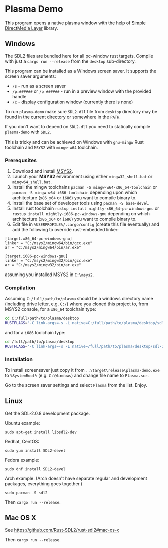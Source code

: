Plasma Demo
===========

This program opens a native plasma window with the help of [Simple DirectMedia Layer](https://www.libsdl.org) library.


Windows
-------

The SDL2 files are bundled here for all pc-window rust targets. Compile with just a `cargo run --release` from the `desktop` sub-directory.

This program can be installed as a Windows screen saver. It supports the screen saver arguments:

* `/s` - run as a screen saver
* `/p:######` or `/p ######` - run in a preview window with the provided handle
* `/c` - display configuration window (currently there is none)

To run `plasma-demo` make sure `SDL2.dll` file from `desktop` directory may be found in the current directory or somewhere in the `PATH`.

If you don't want to depend on `SDL2.dll` you need to statically compile `plasma-demo` with `SDL2`.

This is tricky and can be achieved on Windows with `gnu-mingw` Rust toolchain and `MSYS2` with `mingw-w64` toolchain.

### Prerequsites

1. Download and install [MSYS2](http://msys2.github.io/).
2. Launch your __MSYS2__ environment using either `mingw32_shell.bat` or `mingw64_shell.bat`.
3. Install the mingw toolchains `pacman -S mingw-w64-x86_64-toolchain` or `pacman -S mingw-w64-i686-toolchain` depending upon which architecture (`x86_x64` or `i686`) you want to compile binary to.
4. Install the base set of developer tools using `pacman -S base-devel`.
5. Install rust toolchain `rustup install nightly-x86_64-pc-windows-gnu` or `rustup install nightly-i686-pc-windows-gnu` depending on which architecture (`x86_x64` or `i686`) you want to compile binary to.
6. Edit file in `%USERPROFILE%/.cargo/config` (create this file eventually) and add the following to override rust-embedded linker:

```
[target.x86_64-pc-windows-gnu]
linker = "C:/msys2/mingw64/bin/gcc.exe"
ar = "C:/msys2/mingw64/bin/ar.exe"

[target.i686-pc-windows-gnu]
linker = "C:/msys2/mingw32/bin/gcc.exe"
ar = "C:/msys2/mingw32/bin/ar.exe"
```

assuming you installed MSYS2 in `C:\msys2`.


### Compilation

Assuming `C:/full/path/to/plasma` should be a windows directory name (including drive letter, e.g. `C:/`) where you cloned this project to, from MSYS2 console, for a `x86_64` toolchain type:

```sh
cd C:/full/path/to/plasma/desktop
RUSTFLAGS='-C link-args=-s -L native=C:/full/path/to/plasma/desktop/sdl-2.0.8-windows/x86_64/gnu-mingw' cargo +nightly-x86_64-pc-windows-gnu build --features=static-link --release
```

and for a `i686` toolchain type:

```sh
cd /full/path/to/plasma/desktop
RUSTFLAGS='-C link-args=-s -L native=/full/path/to/plasma/desktop/sdl-2.0.8-windows/i686/gnu-mingw' cargo +nightly-i686-pc-windows-gnu build --features=static-link --release
```

### Installation

To install screensaver just copy it from `..\target\release\plasma-demo.exe` to `%SystemRoot%` (e.g. `C:\Windows`) and change file name to `Plasma.scr`.

Go to the screen saver settings and select `Plasma` from the list. Enjoy.


Linux
-----

Get the SDL-2.0.8 development package.

Ubuntu example:

```
sudo apt-get install libsdl2-dev
```

Redhat, CentOS:

```
sudo yum install SDL2-devel
```

Fedora example:

```
sudo dnf install SDL2-devel
```

Arch example:
(Arch doesn't have separate regular and development packages, everything goes together.)

```
sudo pacman -S sdl2
```

Then `cargo run --release`.


Mac OS X
--------

See https://github.com/Rust-SDL2/rust-sdl2#mac-os-x

Then `cargo run --release`.
